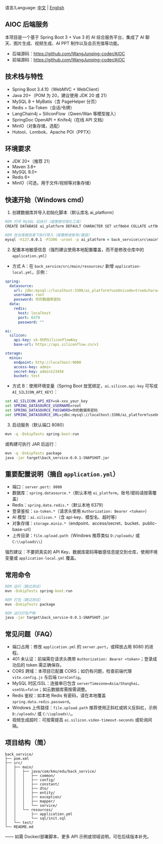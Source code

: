 语言/Language: [中文](README.zh-CN.md) | [English](README.en.md)

## AIOC 后端服务

本项目是一个基于 Spring Boot 3 + Vue 3 的 AI 综合服务平台，集成了 AI 聊天、图片生成、视频生成、AI PPT 制作以及会员充值等功能。

- 后端源码：https://github.com/WangJunqing-coder/AIOC
- 前端源码：https://github.com/WangJunqing-coder/AIOC

## 技术栈与特性

- Spring Boot 3.4.10（WebMVC + WebClient）
- Java 20+（POM 为 20，建议使用 JDK 20 或 21）
- MySQL 8 + MyBatis（含 PageHelper 分页）
- Redis + Sa-Token（会话/令牌）
- LangChain4j + SiliconFlow（Qwen/Wan 等模型接入）
- SpringDoc OpenAPI + Knife4j（在线 API 文档）
- MinIO（对象存储，选配）
- Hutool、Lombok、Apache POI（PPTX）

## 环境要求

- JDK 20+（推荐 21）
- Maven 3.8+
- MySQL 8.0+
- Redis 6+
- MinIO（可选，用于文件/视频等对象存储）

## 快速开始（Windows cmd）

1) 创建数据库并导入初始化脚本（默认库名 ai_platform）

```bat
REM 打开 MySQL 后执行（或使用可视化工具）
CREATE DATABASE ai_platform DEFAULT CHARACTER SET utf8mb4 COLLATE utf8mb4_general_ci;

REM 在仓库根目录下执行导入（按需修改账号/路径）
mysql -h127.0.0.1 -P3306 -uroot -p ai_platform < back_service\src\main\resources\sql\init.sql
```

2) 配置本地敏感信息（强烈建议使用本地配置覆盖，而不是修改仓库中的 `application.yml`）

- 方式 A：在 `back_service/src/main/resources/` 新增 `application-local.yml`，示例：

```yaml
spring:
  datasource:
    url: jdbc:mysql://localhost:3306/ai_platform?useUnicode=true&characterEncoding=utf8&useSSL=false&serverTimezone=Asia/Shanghai&allowPublicKeyRetrieval=true
    username: root
    password: 你的数据库密码
  data:
    redis:
      host: localhost
      port: 6379
      password: ""

ai:
  silicon:
    api-key: sk-你的SiliconFlowKey
    base-url: https://api.siliconflow.cn/v1

storage:
  minio:
    endpoint: http://localhost:9000
    access-key: admin
    secret-key: admin123456
    bucket: test
```

- 方式 B：使用环境变量（Spring Boot 放宽绑定，`ai.silicon.api-key` 可写成 `AI_SILICON_API_KEY`）：

```bat
set AI_SILICON_API_KEY=sk-xxx_your_key
set SPRING_DATASOURCE_USERNAME=root
set SPRING_DATASOURCE_PASSWORD=你的数据库密码
set SPRING_DATASOURCE_URL=jdbc:mysql://localhost:3306/ai_platform?useUnicode=true^&characterEncoding=utf8^&useSSL=false^&serverTimezone=Asia/Shanghai^&allowPublicKeyRetrieval=true
```

3) 启动服务（默认端口 8080）

```bat
mvn -q -DskipTests spring-boot:run
```

或构建可执行 JAR 后运行：

```bat
mvn -q -DskipTests package
java -jar target\back_service-0.0.1-SNAPSHOT.jar
```

## 重要配置说明（摘自 `application.yml`）

- 端口：`server.port: 8080`
- 数据库：`spring.datasource.*`（默认本地 `ai_platform`，账号/密码请按需覆盖）
- Redis：`spring.data.redis.*`（默认本地 6379）
- 登录鉴权：`sa-token.*`（请求头使用 `Authorization: Bearer <token>`）
- AI 模型：`ai.silicon.*`（含 api-key、模型名、超时等）
- 对象存储：`storage.minio.*`（endpoint、access/secret、bucket、public-base-url）
- 上传目录：`file.upload.path`（Windows 推荐类似 `D:/uploads/` 或 `C:\\uploads\\`）

强烈建议：不要把真实的 API Key、数据库密码等敏感信息提交到仓库，使用环境变量或 `application-local.yml` 覆盖。

## 常用命令

```bat
REM 运行（跳过测试）
mvn -DskipTests spring-boot:run

REM 打包（跳过测试）
mvn -DskipTests package

REM 运行打包产物
java -jar target\back_service-0.0.1-SNAPSHOT.jar
```

## 常见问题（FAQ）

- 端口占用：修改 `application.yml` 的 `server.port`，或释放占用 8080 的进程。
- 401 未认证：前端需在请求头携带 `Authorization: Bearer <token>`；登录成功后的 token 需正确保存。
- CORS 跨域：本项目已配置 CORS；如仍有问题，检查前端代理 `vite.config.js` 与后端 `CorsConfig`。
- MySQL 时区/SSL：连接串已包含 `serverTimezone=Asia/Shanghai`、`useSSL=false`；如云数据库需按需调整。
- Redis 鉴权：如本地 Redis 有密码，请在本地覆盖 `spring.data.redis.password`。
- Windows 上传路径：`file.upload.path` 推荐使用正斜杠或转义反斜杠，示例 `D:/uploads/` 或 `C:\\uploads\\`。
- 视频生成超时：可按需提高 `ai.silicon.video-timeout-seconds` 或轮询间隔。

## 项目结构（简）

```
back_service/
├── pom.xml
├── src/
│   ├── main/
│   │   ├── java/com/kmu/edu/back_service/
│   │   │   ├── common/
│   │   │   ├── config/
│   │   │   ├── constant/
│   │   │   ├── dto/
│   │   │   ├── entity/
│   │   │   ├── exception/
│   │   │   ├── mapper/
│   │   │   └── service/
│   │   └── resources/
│   │       ├── application.yml
│   │       └── sql/init.sql
│   └── test/
└── README.md
```

—— 如需 Docker/部署脚本、更多 API 示例或领域说明，可在后续版本补充。
